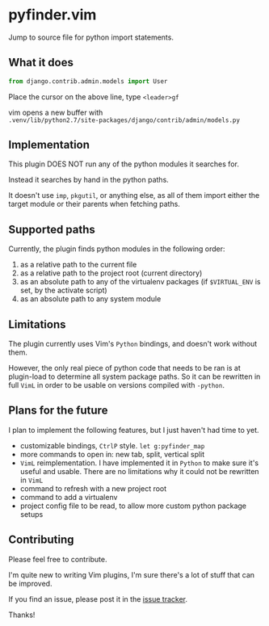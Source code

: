 # pyfinder.vim

Jump to source file for python import statements.

## What it does

```python
from django.contrib.admin.models import User
```

Place the cursor on the above line, type
`<leader>gf`

vim opens a new buffer with  
`.venv/lib/python2.7/site-packages/django/contrib/admin/models.py`

## Implementation

This plugin DOES NOT run any of the python modules it searches for.

Instead it searches by hand in the python paths.

It doesn't use `imp`, `pkgutil`, or anything else, as all of them import either the target module or their parents when fetching paths.

## Supported paths

Currently, the plugin finds python modules in the following order:

1. as a relative path to the current file
2. as a relative path to the project root (current directory)
3. as an absolute path to any of the virtualenv packages (if `$VIRTUAL_ENV` is set, by the activate script)
4. as an absolute path to any system module

## Limitations

The plugin currently uses Vim's `Python` bindings, and doesn't work without them.

However, the only real piece of python code that needs to be ran is at plugin-load to determine all system package paths. So it can be rewritten in full `VimL` in order to be usable on versions compiled with `-python`.

## Plans for the future

I plan to implement the following features, but I just haven't had time to yet.

* customizable bindings, `CtrlP` style. `let g:pyfinder_map`
* more commands to open in: new tab, split, vertical split
* `VimL` reimplementation. I have implemented it in `Python` to make sure it's useful and usable. There are no limitations why it could not be rewritten in `VimL`
* command to refresh with a new project root
* command to add a virtualenv
* project config file to be read, to allow more custom python package setups

## Contributing

Please feel free to contribute.

I'm quite new to writing Vim plugins, I'm sure there's a lot of stuff that can be improved.

If you find an issue, please post it in the [issue tracker](https://github.com/tudorprodan/pyfinder.vim/issues).

Thanks!

